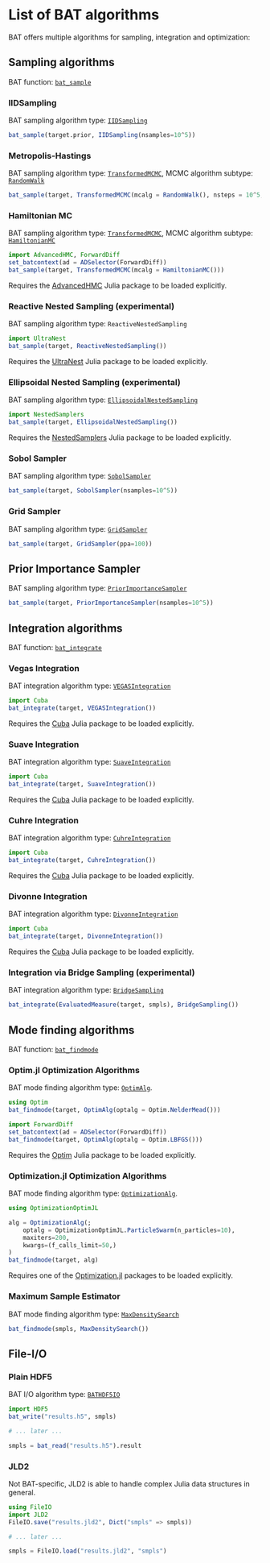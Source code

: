# List of BAT algorithms 

BAT offers multiple algorithms for sampling, integration and optimization:


## Sampling algorithms

BAT function: [`bat_sample`](@ref)


### IIDSampling

BAT sampling algorithm type: [`IIDSampling`](@ref)

```julia
bat_sample(target.prior, IIDSampling(nsamples=10^5))
```


### Metropolis-Hastings

BAT sampling algorithm type: [`TransformedMCMC`](@ref), MCMC algorithm subtype: [`RandomWalk`](@ref)

```julia
bat_sample(target, TransformedMCMC(mcalg = RandomWalk(), nsteps = 10^5, nchains = 4))
```


### Hamiltonian MC

BAT sampling algorithm type: [`TransformedMCMC`](@ref), MCMC algorithm subtype: [`HamiltonianMC`](@ref)

```julia
import AdvancedHMC, ForwardDiff
set_batcontext(ad = ADSelector(ForwardDiff))
bat_sample(target, TransformedMCMC(mcalg = HamiltonianMC()))
```
Requires the [AdvancedHMC](https://github.com/TuringLang/AdvancedHMC.jl) Julia package to be loaded explicitly.


### Reactive Nested Sampling (experimental)

BAT sampling algorithm type: `ReactiveNestedSampling`

```julia
import UltraNest
bat_sample(target, ReactiveNestedSampling())
```

Requires the [UltraNest](https://github.com/bat/UltraNest.jl) Julia package to be loaded explicitly.


### Ellipsoidal Nested Sampling (experimental)

BAT sampling algorithm type: [`EllipsoidalNestedSampling`](@ref)
```julia
import NestedSamplers
bat_sample(target, EllipsoidalNestedSampling())
```

Requires the [NestedSamplers](https://github.com/TuringLang/NestedSamplers.jl) Julia package to be loaded explicitly.


### Sobol Sampler
BAT sampling algorithm type: [`SobolSampler`](@ref)

```julia
bat_sample(target, SobolSampler(nsamples=10^5))
```


### Grid Sampler

BAT sampling algorithm type: [`GridSampler`](@ref)

```julia
bat_sample(target, GridSampler(ppa=100))
```


## Prior Importance Sampler

BAT sampling algorithm type: [`PriorImportanceSampler`](@ref)

```julia
bat_sample(target, PriorImportanceSampler(nsamples=10^5))
```


## Integration algorithms

BAT function: [`bat_integrate`](@ref)

### Vegas Integration

BAT integration algorithm type: [`VEGASIntegration`](@ref)

```julia
import Cuba
bat_integrate(target, VEGASIntegration())
```

Requires the [Cuba](https://github.com/giordano/Cuba.jl) Julia package to be loaded explicitly.


### Suave Integration

BAT integration algorithm type: [`SuaveIntegration`](@ref)

```julia
import Cuba
bat_integrate(target, SuaveIntegration())
```

Requires the [Cuba](https://github.com/giordano/Cuba.jl) Julia package to be loaded explicitly.


### Cuhre Integration

BAT integration algorithm type: [`CuhreIntegration`](@ref)

```julia
import Cuba
bat_integrate(target, CuhreIntegration())
```
Requires the [Cuba](https://github.com/giordano/Cuba.jl) Julia package to be loaded explicitly.


### Divonne Integration

BAT integration algorithm type: [`DivonneIntegration`](@ref) 

```julia
import Cuba
bat_integrate(target, DivonneIntegration())
```
Requires the [Cuba](https://github.com/giordano/Cuba.jl) Julia package to be loaded explicitly.


### Integration via Bridge Sampling (experimental)

BAT integration algorithm type: [`BridgeSampling`](@ref) 

```julia
bat_integrate(EvaluatedMeasure(target, smpls), BridgeSampling())
```


## Mode finding algorithms

BAT function: [`bat_findmode`](@ref)


### Optim.jl Optimization Algorithms

BAT mode finding algorithm type: [`OptimAlg`](@ref).

```julia
using Optim
bat_findmode(target, OptimAlg(optalg = Optim.NelderMead()))

import ForwardDiff
set_batcontext(ad = ADSelector(ForwardDiff))
bat_findmode(target, OptimAlg(optalg = Optim.LBFGS()))
```

Requires the [Optim](https://github.com/JuliaNLSolvers/Optim.jl) Julia package to be loaded explicitly.


### Optimization.jl Optimization Algorithms

BAT mode finding algorithm type: [`OptimizationAlg`](@ref).

```julia
using OptimizationOptimJL

alg = OptimizationAlg(; 
    optalg = OptimizationOptimJL.ParticleSwarm(n_particles=10), 
    maxiters=200, 
    kwargs=(f_calls_limit=50,)
)
bat_findmode(target, alg)
```
Requires one of the [Optimization.jl](https://github.com/SciML/Optimization.jl) packages to be loaded explicitly.

### Maximum Sample Estimator

BAT mode finding algorithm type: [`MaxDensitySearch`](@ref) 

```julia
bat_findmode(smpls, MaxDensitySearch())
```


## File-I/O

### Plain HDF5

BAT I/O algorithm type: [`BATHDF5IO`](@ref) 

```julia
import HDF5
bat_write("results.h5", smpls)

# ... later ...

smpls = bat_read("results.h5").result
```

### JLD2

Not BAT-specific, JLD2 is able to handle complex Julia data structures in
general.

```julia
using FileIO
import JLD2
FileIO.save("results.jld2", Dict("smpls" => smpls))

# ... later ...

smpls = FileIO.load("results.jld2", "smpls")
```
